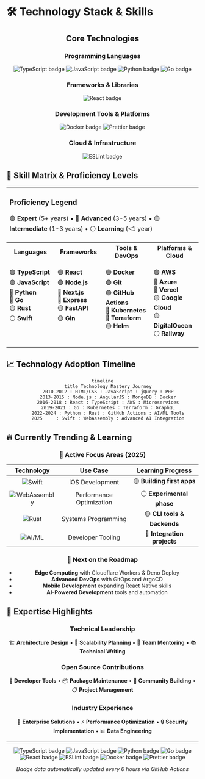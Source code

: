 <!-- markdownlint-disable -->

# 🛠️ Technology Stack & Skills

<div align="center">

## Core Technologies

### Programming Languages

<p align="center">

![TypeScript badge](https://img.shields.io/badge/TypeScript-%5E24.2.1-007ACC?style=for-the-badge&labelColor=656d76&logo=typescript) ![JavaScript badge](https://img.shields.io/badge/JavaScript-primary-F7DF1E?style=flat-square&labelColor=656d76&logo=javascript) ![Python badge](https://img.shields.io/badge/Python-primary-3776AB?style=flat-square&labelColor=656d76&logo=python) ![Go badge](https://img.shields.io/badge/Go-primary-00ADD8?style=flat-square&labelColor=0969da&logo=go)

</p>

### Frameworks & Libraries

<p align="center">

![React badge](https://img.shields.io/badge/React-primary-61DAFB?style=flat-square&labelColor=0969da&logo=react)

</p>

### Development Tools & Platforms

<p align="center">

![Docker badge](https://img.shields.io/badge/Docker-primary-2496ED?style=flat-square&labelColor=656d76&logo=docker) ![Prettier badge](https://img.shields.io/badge/Prettier-3.6.2-F7B93E?style=flat-square&labelColor=656d76&logo=prettier)

</p>

### Cloud & Infrastructure

<p align="center">

![ESLint badge](https://img.shields.io/badge/ESLint-%5E5.5.4-4B32C3?style=flat-square&labelColor=656d76&logo=eslint)

</p>

</div>

## 🎯 Skill Matrix & Proficiency Levels

<table align="center">
<tr>
<td colspan="4">

### **Proficiency Legend**

🟢 **Expert** (5+ years) • 🔵 **Advanced** (3-5 years) • 🟡 **Intermediate** (1-3 years) • ⚪ **Learning** (<1 year)

</td>
</tr>
<tr>
<th width="25%">Languages</th>
<th width="25%">Frameworks</th>
<th width="25%">Tools & DevOps</th>
<th width="25%">Platforms & Cloud</th>
</tr>
<tr>
<td valign="top">

🟢 **TypeScript**<br/> 🟢 **JavaScript**<br/> 🔵 **Python**<br/> 🔵 **Go**<br/> 🟡 **Rust**<br/> ⚪ **Swift**<br/>

</td>
<td valign="top">

🟢 **React**<br/> 🟢 **Node.js**<br/> 🔵 **Next.js**<br/> 🔵 **Express**<br/> 🟡 **FastAPI**<br/> 🟡 **Gin**<br/>

</td>
<td valign="top">

🟢 **Docker**<br/> 🟢 **Git**<br/> 🟢 **GitHub Actions**<br/> 🔵 **Kubernetes**<br/> 🔵 **Terraform**<br/> 🟡 **Helm**<br/>

</td>
<td valign="top">

🟢 **AWS**<br/> 🔵 **Azure**<br/> 🔵 **Vercel**<br/> 🟡 **Google Cloud**<br/> 🟡 **DigitalOcean**<br/> ⚪ **Railway**<br/>

</td>
</tr>
</table>

## 📈 Technology Adoption Timeline

<div align="center">

```mermaid
timeline
    title Technology Mastery Journey
    2010-2012 : HTML/CSS : JavaScript : jQuery : PHP
    2013-2015 : Node.js : AngularJS : MongoDB : Docker
    2016-2018 : React : TypeScript : AWS : Microservices
    2019-2021 : Go : Kubernetes : Terraform : GraphQL
    2022-2024 : Python : Rust : GitHub Actions : AI/ML Tools
    2025     : Swift : WebAssembly : Advanced AI Integration
```

</div>

## 🔥 Currently Trending & Learning

<div align="center">

### 🚀 Active Focus Areas (2025)

| Technology | Use Case | Learning Progress |
| :-: | :-: | :-: |
| ![Swift](https://img.shields.io/badge/Swift-FA7343?style=flat-square&logo=swift&logoColor=white) | iOS Development | 🟡 **Building first apps** |
| ![WebAssembly](https://img.shields.io/badge/WebAssembly-654FF0?style=flat-square&logo=webassembly&logoColor=white) | Performance Optimization | ⚪ **Experimental phase** |
| ![Rust](https://img.shields.io/badge/Rust-000000?style=flat-square&logo=rust&logoColor=white) | Systems Programming | 🟡 **CLI tools & backends** |
| ![AI/ML](https://img.shields.io/badge/AI/ML-FF6F00?style=flat-square&logo=tensorflow&logoColor=white) | Developer Tooling | 🔵 **Integration projects** |

### 🎯 Next on the Roadmap

- **Edge Computing** with Cloudflare Workers & Deno Deploy
- **Advanced DevOps** with GitOps and ArgoCD
- **Mobile Development** expanding React Native skills
- **AI-Powered Development** tools and automation

</div>

## 💪 Expertise Highlights

<div align="center">

### Technical Leadership

🏗️ **Architecture Design** • 🚀 **Scalability Planning** • 👥 **Team Mentoring** • 📚 **Technical Writing**

### Open Source Contributions

🔧 **Developer Tools** • 📦 **Package Maintenance** • 🤝 **Community Building** • 📋 **Project Management**

### Industry Experience

💼 **Enterprise Solutions** • ⚡ **Performance Optimization** • 🔒 **Security Implementation** • 📊 **Data Engineering**

</div>

---

<div align="center">

![TypeScript badge](https://img.shields.io/badge/TypeScript-%5E24.2.1-007ACC?style=for-the-badge&logo=typescript) ![JavaScript badge](https://img.shields.io/badge/JavaScript-primary-F7DF1E?style=flat-square&logo=javascript) ![Python badge](https://img.shields.io/badge/Python-primary-3776AB?style=flat-square&logo=python) ![Go badge](https://img.shields.io/badge/Go-primary-00ADD8?style=flat-square&logo=go) ![React badge](https://img.shields.io/badge/React-primary-61DAFB?style=flat-square&logo=react) ![ESLint badge](https://img.shields.io/badge/ESLint-%5E5.5.4-4B32C3?style=flat-square&logo=eslint) ![Docker badge](https://img.shields.io/badge/Docker-primary-2496ED?style=flat-square&logo=docker) ![Prettier badge](https://img.shields.io/badge/Prettier-3.6.2-F7B93E?style=flat-square&logo=prettier)

_Badge data automatically updated every 6 hours via GitHub Actions_

</div>

<!-- markdownlint-restore -->
